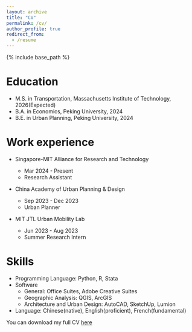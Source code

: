 ```yaml
---
layout: archive
title: "CV"
permalink: /cv/
author_profile: true
redirect_from:
  - /resume
---
```


{% include base_path %}

Education
======
* M.S. in Transportation, Massachusetts Institute of Technology, 2026(Expected)
* B.A. in Economics, Peking University, 2024
* B.E. in Urban Planning, Peking University, 2024

Work experience
======
* Singapore-MIT Alliance for Research and Technology
  * Mar 2024 - Present
  * Research Assistant

* China Academy of Urban Planning & Design 
  * Sep 2023 - Dec 2023
  * Urban Planner

* MIT JTL Urban Mobility Lab
  * Jun 2023 - Aug 2023
  * Summer Research Intern
  
Skills
======
* Programming Language: Python, R, Stata
* Software
  * General: Office Suites, Adobe Creative Suites
  * Geographic Analysis: QGIS, ArcGIS
  * Architecture and Urban Design: AutoCAD, SketchUp, Lumion
* Language: Chinese(native), English(proficient), French(fundamental)

You can download my full CV [here](mrdonghang.github.io/blob/master/_pages/Donghang_CV.pdf)
